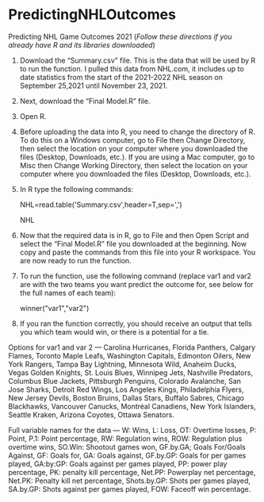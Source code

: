 # PredictingNHLOutcomes
Predicting NHL Game Outcomes 2021
(*Follow these directions if you already have R and its libraries downloaded*)

1.	Download the “Summary.csv” file. This is the data that will be used by R to run the function. I pulled this data from NHL.com, it includes up to date statistics from the start of the 2021-2022 NHL season on September 25,2021 until November 23, 2021. 
2.	Next, download the “Final Model.R” file.
3.	Open R.
4.	Before uploading the data into R, you need to change the directory of R. To do this on a Windows computer, go to File then Change Directory, then select the location on your computer where you downloaded the files (Desktop, Downloads, etc.). If you are using a Mac computer, go to Misc then Change Working Directory, then select the location on your computer where you downloaded the files (Desktop, Downloads, etc.).
5.	In R type the following commands:

	NHL=read.table('Summary.csv',header=T,sep=',')
	
	NHL
6.	Now that the required data is in R, go to File and then Open Script and select the “Final Model.R” file you downloaded at the beginning. Now copy and paste the commands from this file into your R workspace. You are now ready to run the function.
7.	To run the function, use the following command (replace var1 and var2 are with the two teams you want predict the outcome for, see below for the full names of each team):

	winner("var1","var2")
8.	If you ran the function correctly, you should receive an output that tells you which team would win, or there is a potential for a tie. 



Options for var1 and var 2 — Carolina Hurricanes, Florida Panthers, Calgary Flames, Toronto Maple Leafs, Washington Capitals, Edmonton Oilers, New York Rangers, Tampa Bay Lightning, Minnesota Wild, Anaheim Ducks, Vegas Golden Knights, St. Louis Blues, Winnipeg Jets, Nashville Predators, Columbus Blue Jackets, Pittsburgh Penguins, Colorado Avalanche, San Jose Sharks, Detroit Red Wings, Los Angeles Kings, Philadelphia Flyers, New Jersey Devils, Boston Bruins, Dallas Stars, Buffalo Sabres, Chicago Blackhawks, Vancouver Canucks, Montréal Canadiens, New York Islanders, Seattle Kraken, Arizona Coyotes, Ottawa Senators.

Full variable names for the data — W: Wins, L: Loss, OT: Overtime losses, P: Point, P.1: Point percentage, RW: Regulation wins, ROW: Regulation plus overtime wins, SO.Win: Shootout games won, GF.by.GA; Goals For/Goals Against, GF: Goals for, GA: Goals against, GF.by.GP: Goals for per games played, GA:by:GP: Goals against per games played, PP: power play percentage, PK: penalty kill percentage, Net.PP: Powerplay net percentage, Net.PK: Penalty kill net percentage, Shots.by.GP: Shots per games played, SA.by.GP: Shots against per games played, FOW: Faceoff win percentage.
